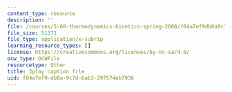 ```yaml
---
content_type: resource
description: ''
file: /courses/5-60-thermodynamics-kinetics-spring-2008/f04a7ef9db0a9c7d6ab3297574eb7936_r4fGG_7NQr8.srt
file_size: 51371
file_type: application/x-subrip
learning_resource_types: []
license: https://creativecommons.org/licenses/by-nc-sa/4.0/
ocw_type: OCWFile
resourcetype: Other
title: 3play caption file
uid: f04a7ef9-db0a-9c7d-6ab3-297574eb7936
---
```


